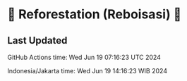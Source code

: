 
# 🌳 Reforestation (Reboisasi) 🌲

## Last Updated

GitHub Actions time: Wed Jun 19 07:16:23 UTC 2024

Indonesia/Jakarta time: Wed Jun 19 14:16:23 WIB 2024
